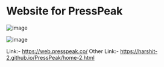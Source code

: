 # Website for PressPeak

![image](https://github.com/Harshit-2/PressPeak/assets/102576901/cc055cae-4aa0-4fa6-998b-1a11e02747f3)

![image](https://github.com/Harshit-2/PressPeak/assets/102576901/5685836f-3e82-4ab9-b685-212c22e47bff)


Link:- https://web.presspeak.co/
Other Link:- https://harshit-2.github.io/PressPeak/home-2.html
